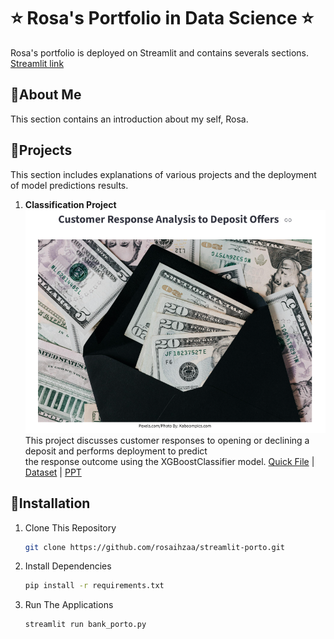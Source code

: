 # ⭐ Rosa's Portfolio in Data Science ⭐
 Rosa's portfolio is deployed on Streamlit and contains severals sections. [Streamlit link](https://project-rosa.streamlit.app/)

## 📍About Me
  This section contains an introduction about my self, Rosa.
## 📍Projects
  This section includes explanations of various projects and the deployment of model predictions results.
1. <b>Classification Project</b><br>
   ![](images/Image%20Classfication.png)<br>
   This project discusses customer responses to opening or declining a deposit and 
   performs deployment to predict <br> the response outcome using the XGBoostClassifier model.
   [Quick File](https://colab.research.google.com/drive/1pQA9UKL_DpwIcDsf9X7SDz-EIxvLDR97?usp=sharing) | [Dataset](https://www.kaggle.com/datasets/janiobachmann/bank-marketing-dataset) | [PPT](https://drive.google.com/drive/u/0/folders/1YBwdfDBSOjmkWv5wlym19qLAg1iipovr)
## 📍Installation
1. Clone This Repository
   ```bash
   git clone https://github.com/rosaihzaa/streamlit-porto.git
3. Install Dependencies
   ```bash
   pip install -r requirements.txt
5. Run The Applications
   ```bash
   streamlit run bank_porto.py
